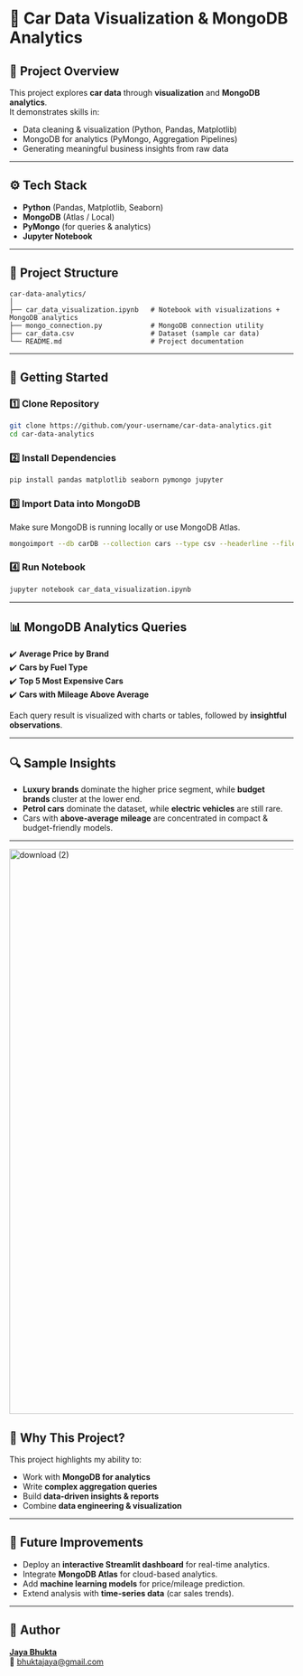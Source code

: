 # 🚗 Car Data Visualization & MongoDB Analytics  

## 📌 Project Overview  
This project explores **car data** through **visualization** and **MongoDB analytics**.  
It demonstrates skills in:  
- Data cleaning & visualization (Python, Pandas, Matplotlib)  
- MongoDB for analytics (PyMongo, Aggregation Pipelines)  
- Generating meaningful business insights from raw data  

---

## ⚙️ Tech Stack  
- **Python** (Pandas, Matplotlib, Seaborn)  
- **MongoDB** (Atlas / Local)  
- **PyMongo** (for queries & analytics)  
- **Jupyter Notebook**  

---

## 📂 Project Structure  
```
car-data-analytics/
│
├── car_data_visualization.ipynb   # Notebook with visualizations + MongoDB analytics
├── mongo_connection.py            # MongoDB connection utility
├── car_data.csv                   # Dataset (sample car data)
└── README.md                      # Project documentation
```

---

## 🚀 Getting Started  

### 1️⃣ Clone Repository
```bash
git clone https://github.com/your-username/car-data-analytics.git
cd car-data-analytics
```

### 2️⃣ Install Dependencies
```bash
pip install pandas matplotlib seaborn pymongo jupyter
```

### 3️⃣ Import Data into MongoDB  
Make sure MongoDB is running locally or use MongoDB Atlas.  

```bash
mongoimport --db carDB --collection cars --type csv --headerline --file car_data.csv
```

### 4️⃣ Run Notebook  
```bash
jupyter notebook car_data_visualization.ipynb
```

---

## 📊 MongoDB Analytics Queries  
✔️ **Average Price by Brand**  
✔️ **Cars by Fuel Type**  
✔️ **Top 5 Most Expensive Cars**  
✔️ **Cars with Mileage Above Average**  

Each query result is visualized with charts or tables, followed by **insightful observations**.  

---

## 🔍 Sample Insights  
- **Luxury brands** dominate the higher price segment, while **budget brands** cluster at the lower end.  
- **Petrol cars** dominate the dataset, while **electric vehicles** are still rare.  
- Cars with **above-average mileage** are concentrated in compact & budget-friendly models.  

---
<img width="1300" height="1000" alt="download (2)" src="https://github.com/user-attachments/assets/7fabde51-ea8c-4f95-9aff-8f81fa8d45b0" />

## 🌟 Why This Project?  

This project highlights my ability to:  
- Work with **MongoDB for analytics**  
- Write **complex aggregation queries**  
- Build **data-driven insights & reports**  
- Combine **data engineering & visualization**  

---

## 🔮 Future Improvements  
- Deploy an **interactive Streamlit dashboard** for real-time analytics.  
- Integrate **MongoDB Atlas** for cloud-based analytics.  
- Add **machine learning models** for price/mileage prediction.  
- Extend analysis with **time-series data** (car sales trends).  

---

## 👤 Author  
**[Jaya Bhukta](https://github.com/bhukubabu)**  
📧 bhuktajaya@gmail.com  
